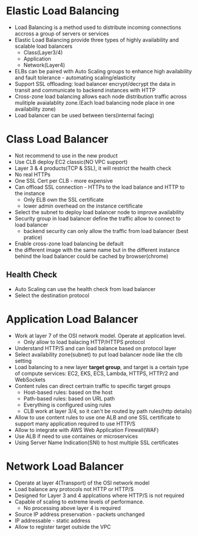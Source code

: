 # Elastic Load Balancing
* Load Balancing is a method used to distribute incoming connections accross a group of servers or services
* Elastic Load Balancing provide three types of highly availability and scalable load balancers
  * Class(Layer3/4)
  * Application
  * Network(Layer4)
* ELBs can be paired with Auto Scaling groups to enhance high availability and fault tolerance - automating scaling/elasticity
* Support SSL offloading: load balancer encrypt/decrypt the data in transit and communicate to backend instances with HTTP
* Cross-zone load balancing allows each node distribution traffic across mulitiple avaialablity zone.(Each load balancing node place in one availability zone)
* Load balancer can be used between tiers(internal facing)

# Class Load Balancer
* Not recommend to use in the new product
* Use CLB deploy EC2 classic(NO VPC support)
* Layer 3 & 4 products(TCP & SSL), it will restrict the health check
* No real HTTPs
* One SSL Cert per CLB - more expensive
* Can offload SSL connection - HTTPs to the load balance and HTTP to the instance
  * Only ELB own the SSL certificate
  * lower admin overhead on the instance certificate
* Select the subnet to deploy load balancer node to improve availability
* Security group in load balancer define the traffic allow to connect to load balancer
  * backend security can only allow the traffic from load balancer (best pratice)
* Enable cross-zone load balancing be default
* the different image with the same name but in the different instance behind the load balancer could be cached by browser(chrome)

## Health Check
* Auto Scaling can use the health check from load balancer
* Select the destination protocol

# Application Load Balancer
* Work at layer 7 of the OSI network model. Operate at application level.
  * Only allow to load balacing HTTP/HTTPS protocol 
* Understand HTTP/S and can load balance based on protocol layer
* Select availability zone(subnet) to put load balancer node like the clb setting
* Load balancing to a new layer **target group**, and target is a certain type of compute services: EC2, EKS, ECS, Lambda, HTTPS, HTTP/2 and WebSockets
* Content rules can direct certrain traffic to specific target groups
  * Host-based rules: based on the host
  * Path-based rules: based on URL path
  * Everything is configured using rules
  * CLB work at layer 3/4, so it can't be routed by path rules(http details)
* Allow to use content rules to use one ALB and one SSL certificate to support many application required to use HTTP/S 
* Allow to integrate with AWS Web Application Firewall(WAF)
* Use ALB if need to use containes or microservices
* Using Server Name Indication(SNI) to host multiple SSL certificates

# Network Load Balancer
* Operate at layer 4(Transport) of the OSI network model
* Load balance any protocols not HTTP or HTTP/S
* Designed for Layer 3 and 4 applcations where HTTP/S is not required
* Capable of scaling to extreme levels of performance.
  * No processing above layer 4 is required
* Source IP address preservation - packets unchanged
* IP addressable - static address
* Allow to register target outside the VPC